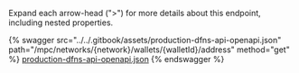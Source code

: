 Expand each arrow-head (">") for more details about this endpoint, including nested properties.  

 {% swagger src="../../.gitbook/assets/production-dfns-api-openapi.json" path="/mpc/networks/{network}/wallets/{walletId}/address" method="get" %}
[production-dfns-api-openapi.json](../../.gitbook/assets/production-dfns-api-openapi.json)
{% endswagger %}
